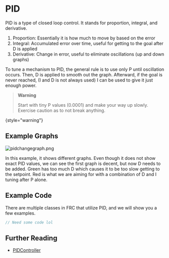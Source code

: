 # PID

PID is a type of closed loop control. It stands for proportion, integral, and derivative. 

1. Proportion: Essentially it is how much to move by based on the error
2. Integral: Accumulated error over time, useful for getting to the goal after D is applied
3. Derivative: Change in error, useful to eliminate oscillations (up and down graphs)

To tune a mechanism to PID, the general rule is to use only P until oscillation occurs. Then, D is applied to smooth out the graph.
Afterward, if the goal is never reached, (I and D is not always used) I can be used to give it just enough power.

> **Warning**
>
> Start with tiny P values (0.0001) and make your way up slowly. 
> Exercise caution as to not break anything. 
>
{style="warning"}

## Example Graphs

![pidchangegraph.png](pidchangegraph.png)

In this example, it shows different graphs. Even though it does not show exact PID values, we can see the first graph is decent, but now D needs to be added. 
Green has too much D which causes it to be too slow getting to the setpoint. Red is what we are aiming for with a combination of D and I tuning after P alone. 

## Example Code
There are multiple classes in FRC that utilize PID, and we will show you a few examples. 

```java
// Need some code lol
```
## Further Reading
+ [PIDController](https://docs.wpilib.org/en/stable/docs/software/advanced-controls/pidcontroller.html)